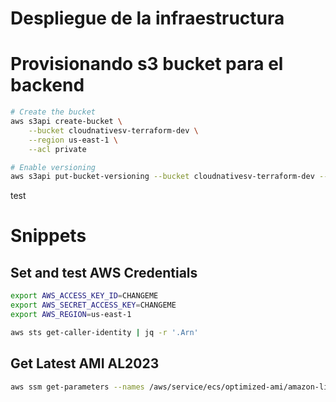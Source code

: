 # Despliegue de la infraestructura

# Provisionando s3 bucket para el backend
```bash
# Create the bucket
aws s3api create-bucket \
    --bucket cloudnativesv-terraform-dev \
    --region us-east-1 \
    --acl private

# Enable versioning
aws s3api put-bucket-versioning --bucket cloudnativesv-terraform-dev --versioning-configuration Status=Enabled

````
test
# Snippets

## Set and test AWS Credentials

```bash
export AWS_ACCESS_KEY_ID=CHANGEME
export AWS_SECRET_ACCESS_KEY=CHANGEME
export AWS_REGION=us-east-1

aws sts get-caller-identity | jq -r '.Arn'
```
## Get Latest AMI AL2023

```bash
aws ssm get-parameters --names /aws/service/ecs/optimized-ami/amazon-linux-2023/arm64/recommended --region us-east-1
```
